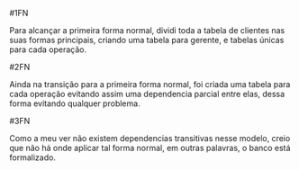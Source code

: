#1FN

Para alcançar a primeira forma normal, dividi toda a tabela de clientes nas suas formas principais, criando uma tabela para gerente, e tabelas únicas para cada operação.

#2FN

Ainda na transição para a primeira forma normal, foi criada uma tabela para cada operação evitando assim uma dependencia parcial entre elas, dessa forma evitando qualquer problema.

#3FN

Como a meu ver não existem dependencias transitivas nesse modelo, creio que não há onde aplicar tal forma normal, em outras palavras, o banco está formalizado.
